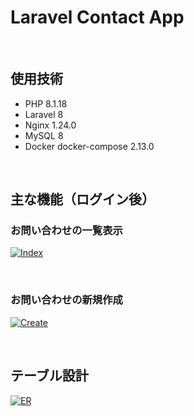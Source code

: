 # Laravel Contact App

  <img alt src="https://img.shields.io/badge/php-v8.1.8-blueviolet">
  <img alt src="https://img.shields.io/badge/laravel-v8.83.27-ff69b4">

<br />

## 使用技術
- PHP 8.1.18
- Laravel 8
- Nginx 1.24.0
- MySQL 8
- Docker docker-compose 2.13.0

<br />

## 主な機能（ログイン後）
### お問い合わせの一覧表示
[![Index](https://i.gyazo.com/fabb6e6b39b7f8aa3a6393c37d662205.png)](https://gyazo.com/fabb6e6b39b7f8aa3a6393c37d662205)

<br />

### お問い合わせの新規作成
[![Create](https://i.gyazo.com/2bf7a8f58ffb9718383ae39a7517a945.gif)](https://gyazo.com/2bf7a8f58ffb9718383ae39a7517a945)

<br />

## テーブル設計
[![ER](https://i.gyazo.com/9b984981c4bf5bbda7aa0f034032b65e.png)](https://gyazo.com/9b984981c4bf5bbda7aa0f034032b65e)
